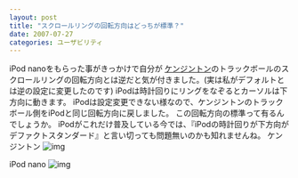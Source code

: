```yaml
---
layout: post
title: "スクロールリングの回転方向はどっちが標準？"
date: 2007-07-27
categories: ユーザビリティ
---
```

iPod nanoをもらった事がきっかけで自分が [ケンジントン](http://www.nanayojapan.co.jp/products/tball/index.html)のトラックボールのスクロールリングの回転方向とは逆だと気が付きました。(実は私がデフォルトとは逆の設定に変更したのです)
iPodは時計回りにリングをなぞるとカーソルは下方向に動きます。
iPodは設定変更できない様なので、ケンジントンのトラックボール側をiPodと同じ回転方向に戻しました。
この回転方向の標準って有るんでしょうか。
iPodがこれだけ普及している今では、『iPodの時計回りが下方向がデファクトスタンダード』と言い切っても問題無いのかも知れませんね。
 ケンジントン
 ![img](http://farm3.static.flickr.com/2002/2920855935_9316568682_o.png)

 iPod nano
 ![img](http://farm4.static.flickr.com/3216/2924815313_7bd5d1ba30_o.png)
